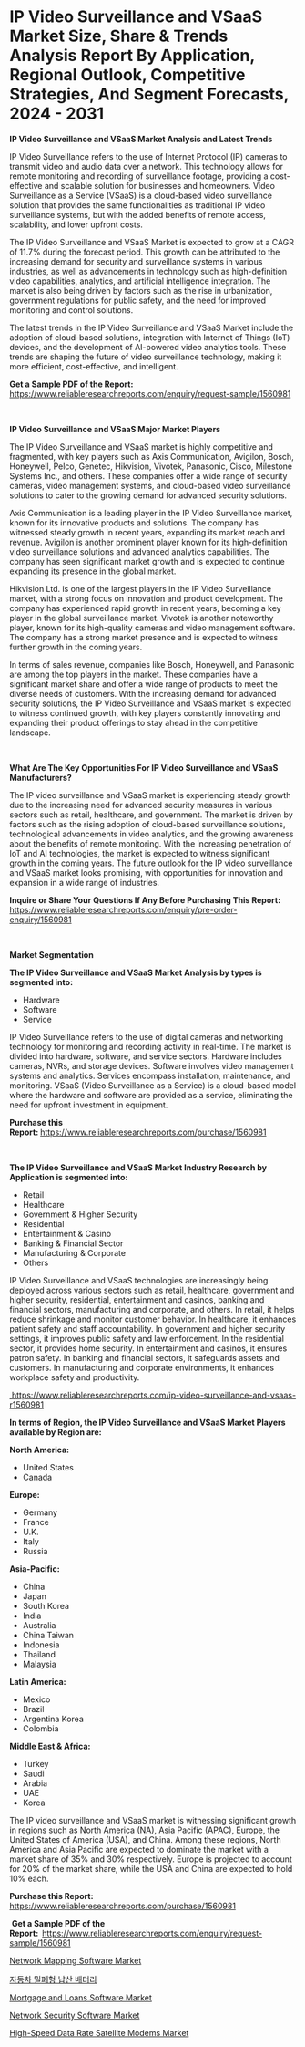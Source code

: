 <p><h1>IP Video Surveillance and VSaaS Market Size, Share & Trends Analysis Report By Application, Regional Outlook, Competitive Strategies, And Segment Forecasts, 2024 - 2031</h1></p><p><strong>IP Video Surveillance and VSaaS Market Analysis and Latest Trends</strong></p>
<p><p>IP Video Surveillance refers to the use of Internet Protocol (IP) cameras to transmit video and audio data over a network. This technology allows for remote monitoring and recording of surveillance footage, providing a cost-effective and scalable solution for businesses and homeowners. Video Surveillance as a Service (VSaaS) is a cloud-based video surveillance solution that provides the same functionalities as traditional IP video surveillance systems, but with the added benefits of remote access, scalability, and lower upfront costs.</p><p>The IP Video Surveillance and VSaaS Market is expected to grow at a CAGR of 11.7% during the forecast period. This growth can be attributed to the increasing demand for security and surveillance systems in various industries, as well as advancements in technology such as high-definition video capabilities, analytics, and artificial intelligence integration. The market is also being driven by factors such as the rise in urbanization, government regulations for public safety, and the need for improved monitoring and control solutions.</p><p>The latest trends in the IP Video Surveillance and VSaaS Market include the adoption of cloud-based solutions, integration with Internet of Things (IoT) devices, and the development of AI-powered video analytics tools. These trends are shaping the future of video surveillance technology, making it more efficient, cost-effective, and intelligent.</p></p>
<p><strong>Get a Sample PDF of the Report:&nbsp;</strong> <a href="https://www.reliableresearchreports.com/enquiry/request-sample/1560981">https://www.reliableresearchreports.com/enquiry/request-sample/1560981</a></p>
<p>&nbsp;</p>
<p><strong>IP Video Surveillance and VSaaS Major Market Players</strong></p>
<p><p>The IP Video Surveillance and VSaaS market is highly competitive and fragmented, with key players such as Axis Communication, Avigilon, Bosch, Honeywell, Pelco, Genetec, Hikvision, Vivotek, Panasonic, Cisco, Milestone Systems Inc., and others. These companies offer a wide range of security cameras, video management systems, and cloud-based video surveillance solutions to cater to the growing demand for advanced security solutions.</p><p>Axis Communication is a leading player in the IP Video Surveillance market, known for its innovative products and solutions. The company has witnessed steady growth in recent years, expanding its market reach and revenue. Avigilon is another prominent player known for its high-definition video surveillance solutions and advanced analytics capabilities. The company has seen significant market growth and is expected to continue expanding its presence in the global market.</p><p>Hikvision Ltd. is one of the largest players in the IP Video Surveillance market, with a strong focus on innovation and product development. The company has experienced rapid growth in recent years, becoming a key player in the global surveillance market. Vivotek is another noteworthy player, known for its high-quality cameras and video management software. The company has a strong market presence and is expected to witness further growth in the coming years.</p><p>In terms of sales revenue, companies like Bosch, Honeywell, and Panasonic are among the top players in the market. These companies have a significant market share and offer a wide range of products to meet the diverse needs of customers. With the increasing demand for advanced security solutions, the IP Video Surveillance and VSaaS market is expected to witness continued growth, with key players constantly innovating and expanding their product offerings to stay ahead in the competitive landscape.</p></p>
<p>&nbsp;</p>
<p><strong>What Are The Key Opportunities For IP Video Surveillance and VSaaS Manufacturers?</strong></p>
<p><p>The IP video surveillance and VSaaS market is experiencing steady growth due to the increasing need for advanced security measures in various sectors such as retail, healthcare, and government. The market is driven by factors such as the rising adoption of cloud-based surveillance solutions, technological advancements in video analytics, and the growing awareness about the benefits of remote monitoring. With the increasing penetration of IoT and AI technologies, the market is expected to witness significant growth in the coming years. The future outlook for the IP video surveillance and VSaaS market looks promising, with opportunities for innovation and expansion in a wide range of industries.</p></p>
<p><strong>Inquire or Share Your Questions If Any Before Purchasing This Report:</strong> <a href="https://www.reliableresearchreports.com/enquiry/pre-order-enquiry/1560981">https://www.reliableresearchreports.com/enquiry/pre-order-enquiry/1560981</a></p>
<p>&nbsp;</p>
<p><strong>Market Segmentation</strong></p>
<p><strong>The IP Video Surveillance and VSaaS Market Analysis by types is segmented into:</strong></p>
<p><ul><li>Hardware</li><li>Software</li><li>Service</li></ul></p>
<p><p>IP Video Surveillance refers to the use of digital cameras and networking technology for monitoring and recording activity in real-time. The market is divided into hardware, software, and service sectors. Hardware includes cameras, NVRs, and storage devices. Software involves video management systems and analytics. Services encompass installation, maintenance, and monitoring. VSaaS (Video Surveillance as a Service) is a cloud-based model where the hardware and software are provided as a service, eliminating the need for upfront investment in equipment.</p></p>
<p><strong>Purchase this Report:&nbsp;</strong><a href="https://www.reliableresearchreports.com/purchase/1560981">https://www.reliableresearchreports.com/purchase/1560981</a></p>
<p>&nbsp;</p>
<p><strong>The IP Video Surveillance and VSaaS Market Industry Research by Application is segmented into:</strong></p>
<p><ul><li>Retail</li><li>Healthcare</li><li>Government & Higher Security</li><li>Residential</li><li>Entertainment & Casino</li><li>Banking & Financial Sector</li><li>Manufacturing & Corporate</li><li>Others</li></ul></p>
<p><p>IP Video Surveillance and VSaaS technologies are increasingly being deployed across various sectors such as retail, healthcare, government and higher security, residential, entertainment and casinos, banking and financial sectors, manufacturing and corporate, and others. In retail, it helps reduce shrinkage and monitor customer behavior. In healthcare, it enhances patient safety and staff accountability. In government and higher security settings, it improves public safety and law enforcement. In the residential sector, it provides home security. In entertainment and casinos, it ensures patron safety. In banking and financial sectors, it safeguards assets and customers. In manufacturing and corporate environments, it enhances workplace safety and productivity.</p></p>
<p><a href="https://www.reliableresearchreports.com/ip-video-surveillance-and-vsaas-r1560981">&nbsp;https://www.reliableresearchreports.com/ip-video-surveillance-and-vsaas-r1560981</a></p>
<p><strong>In terms of Region, the IP Video Surveillance and VSaaS Market Players available by Region are:</strong></p>
<p>
    <p> <strong> North America: </strong>
        <ul>
            <li>United States</li>
            <li>Canada</li>
        </ul>
        </p> 
    <p> <strong> Europe: </strong>
        <ul>
            <li>Germany</li>
            <li>France</li>
            <li>U.K.</li>
            <li>Italy</li>
            <li>Russia</li>
        </ul>
        </p> 
    <p> <strong> Asia-Pacific: </strong>
        <ul>
            <li>China</li>
            <li>Japan</li>
            <li>South Korea</li>
            <li>India</li>
            <li>Australia</li>
            <li>China Taiwan</li>
            <li>Indonesia</li>
            <li>Thailand</li>
            <li>Malaysia</li>
        </ul>
        </p> 
    <p> <strong> Latin America: </strong>
        <ul>
            <li>Mexico</li>
            <li>Brazil</li>
            <li>Argentina Korea</li>
            <li>Colombia</li>
        </ul>
        </p> 
    <p> <strong> Middle East & Africa: </strong>
        <ul>
            <li>Turkey</li>
            <li>Saudi</li>
            <li>Arabia</li>
            <li>UAE</li>
            <li>Korea</li>
        </ul>
    </p>
    </p>
<p><p>The IP video surveillance and VSaaS market is witnessing significant growth in regions such as North America (NA), Asia Pacific (APAC), Europe, the United States of America (USA), and China. Among these regions, North America and Asia Pacific are expected to dominate the market with a market share of 35% and 30% respectively. Europe is projected to account for 20% of the market share, while the USA and China are expected to hold 10% each.</p></p>
<p><strong>Purchase this Report: </strong><a href="https://www.reliableresearchreports.com/purchase/1560981">https://www.reliableresearchreports.com/purchase/1560981</a></p>
<p>&nbsp;<strong>Get a Sample PDF of the Report:&nbsp;&nbsp;</strong><a href="https://www.reliableresearchreports.com/enquiry/request-sample/1560981">https://www.reliableresearchreports.com/enquiry/request-sample/1560981</a></p>
<p><strong></strong></p>
<p><p><a href="https://github.com/Glendatilghmankmgz0rbhwpy/Market-Research-Report-List-4/blob/main/network-mapping-software-market.md">Network Mapping Software Market</a></p><p><a href="https://github.com/JosefaRice/Market-Research-Report-List-2/blob/main/949624585562.md">자동차 밀폐형 납산 배터리</a></p><p><a href="https://github.com/ZackaryHalvorson2023/Market-Research-Report-List-2/blob/main/mortgage-and-loans-software-market.md">Mortgage and Loans Software Market</a></p><p><a href="https://github.com/DeonteStanton2023/Market-Research-Report-List-2/blob/main/network-security-software-market.md">Network Security Software Market</a></p><p><a href="https://www.linkedin.com/pulse/high-speed-data-rate-satellite-modems-market-trends-analysis-msnmc?trackingId=S%2Bx27GnnRP6z8e6pRoqwbQ%3D%3D">High-Speed Data Rate Satellite Modems Market</a></p></p>
